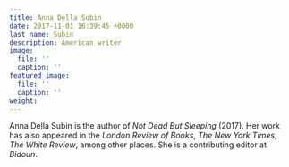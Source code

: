 ```yaml
---
title: Anna Della Subin
date: 2017-11-01 16:39:45 +0000
last_name: Subin
description: American writer
image:
  file: ''
  caption: ''
featured_image:
  file: ''
  caption: ''
weight:
---
```

Anna Della Subin is the author of _Not Dead But Sleeping_ (2017). Her work has also appeared in the _London Review of Books_, _The New York Times_, _The White Review_, among other places. She is a contributing editor at _Bidoun_.
